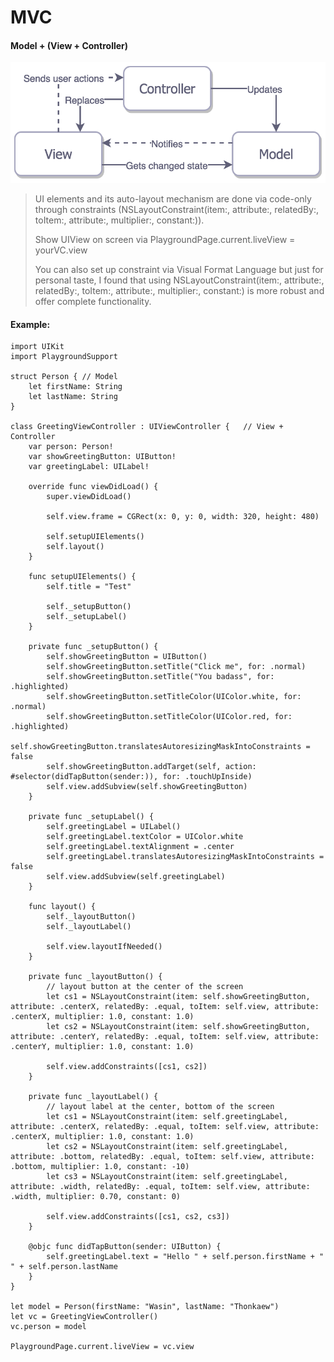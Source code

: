 # MVC



#### Model + (View + Controller)

![mvvm.png](https://github.com/ghostcrying/ThenNotes/blob/main/Assets/Construct/mvc.png?raw=true)

> UI elements and its auto-layout mechanism are done via code-only through constraints (NSLayoutConstraint(item:, attribute:, relatedBy:, toItem:, attribute:, multiplier:, constant:)).
>
> Show UIView on screen via PlaygroundPage.current.liveView = yourVC.view
>
> You can also set up constraint via Visual Format Language but just for personal taste, I found that using NSLayoutConstraint(item:, attribute:, relatedBy:, toItem:, attribute:, multiplier:, constant:) is more robust and offer complete functionality.



#### Example:

```
import UIKit
import PlaygroundSupport

struct Person { // Model
    let firstName: String
    let lastName: String
}

class GreetingViewController : UIViewController {   // View + Controller
    var person: Person!
    var showGreetingButton: UIButton!
    var greetingLabel: UILabel!
    
    override func viewDidLoad() {
        super.viewDidLoad()
        
        self.view.frame = CGRect(x: 0, y: 0, width: 320, height: 480)
        
        self.setupUIElements()
        self.layout()
    }
    
    func setupUIElements() {
        self.title = "Test"
        
        self._setupButton()
        self._setupLabel()
    }
    
    private func _setupButton() {
        self.showGreetingButton = UIButton()
        self.showGreetingButton.setTitle("Click me", for: .normal)
        self.showGreetingButton.setTitle("You badass", for: .highlighted)
        self.showGreetingButton.setTitleColor(UIColor.white, for: .normal)
        self.showGreetingButton.setTitleColor(UIColor.red, for: .highlighted)
        self.showGreetingButton.translatesAutoresizingMaskIntoConstraints = false
        self.showGreetingButton.addTarget(self, action: #selector(didTapButton(sender:)), for: .touchUpInside)
        self.view.addSubview(self.showGreetingButton)
    }
    
    private func _setupLabel() {
        self.greetingLabel = UILabel()
        self.greetingLabel.textColor = UIColor.white
        self.greetingLabel.textAlignment = .center
        self.greetingLabel.translatesAutoresizingMaskIntoConstraints = false
        self.view.addSubview(self.greetingLabel)
    }
    
    func layout() {
        self._layoutButton()
        self._layoutLabel()
        
        self.view.layoutIfNeeded()
    }
    
    private func _layoutButton() {
        // layout button at the center of the screen
        let cs1 = NSLayoutConstraint(item: self.showGreetingButton, attribute: .centerX, relatedBy: .equal, toItem: self.view, attribute: .centerX, multiplier: 1.0, constant: 1.0)
        let cs2 = NSLayoutConstraint(item: self.showGreetingButton, attribute: .centerY, relatedBy: .equal, toItem: self.view, attribute: .centerY, multiplier: 1.0, constant: 1.0)
        
        self.view.addConstraints([cs1, cs2])
    }
    
    private func _layoutLabel() {
        // layout label at the center, bottom of the screen
        let cs1 = NSLayoutConstraint(item: self.greetingLabel, attribute: .centerX, relatedBy: .equal, toItem: self.view, attribute: .centerX, multiplier: 1.0, constant: 1.0)
        let cs2 = NSLayoutConstraint(item: self.greetingLabel, attribute: .bottom, relatedBy: .equal, toItem: self.view, attribute: .bottom, multiplier: 1.0, constant: -10)
        let cs3 = NSLayoutConstraint(item: self.greetingLabel, attribute: .width, relatedBy: .equal, toItem: self.view, attribute: .width, multiplier: 0.70, constant: 0)
        
        self.view.addConstraints([cs1, cs2, cs3])
    }
    
    @objc func didTapButton(sender: UIButton) {
        self.greetingLabel.text = "Hello " + self.person.firstName + " " + self.person.lastName
    }
}

let model = Person(firstName: "Wasin", lastName: "Thonkaew")
let vc = GreetingViewController()
vc.person = model

PlaygroundPage.current.liveView = vc.view
```

